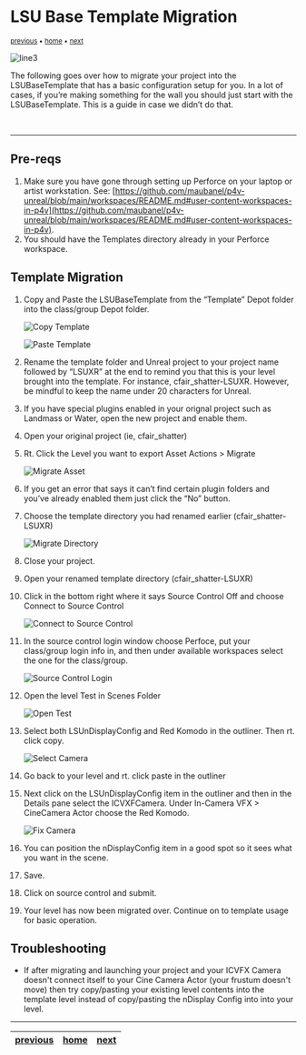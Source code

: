 # LSU Base Template Migration

<sub>[previous](/README.md) • [home](/README.md) • [next](/README.md)</sub>

![line3](../images/line3.png)

The following goes over how to migrate your project into the LSUBaseTemplate that has a basic configuration setup for you. In a lot of cases, if you’re making something for the wall you should just start with the LSUBaseTemplate. This is a guide in case we didn’t do that.

<br>

---

## Pre-reqs

1. Make sure you have gone through setting up Perforce on your laptop or artist workstation. See: [https://github.com/maubanel/p4v-unreal/blob/main/workspaces/README.md#user-content-workspaces-in-p4v](https://github.com/maubanel/p4v-unreal/blob/main/workspaces/README.md#user-content-workspaces-in-p4v). 
2. You should have the Templates directory already in your Perforce workspace.

## Template Migration

1. Copy and Paste the LSUBaseTemplate from the “Template” Depot folder into the class/group Depot folder.  

    ![Copy Template](images/copyTemplate.png)

    ![Paste Template](images/pasteTempate.png)
    
2. Rename the template folder and Unreal project to your project name followed by “LSUXR” at the end to remind you that this is your level brought into the template. For instance, cfair_shatter-LSUXR. However, be mindful to keep the name under 20 characters for Unreal.
3. If you have special plugins enabled in your orignal project such as Landmass or Water, open the new project and enable them. 
4. Open your original project (ie, cfair_shatter)
5. Rt. Click the Level you want to export Asset Actions > Migrate 
    
    ![Migrate Asset](images/migrateAsset.png)

6. If you get an error that says it can’t find certain plugin folders and you’ve already enabled them just click the “No” button. 

6. Choose the template directory you had renamed earlier (cfair_shatter-LSUXR) 

    ![Migrate Directory](images/migrateDirectory.png)
    
7. Close your project.
8. Open your renamed template directory (cfair_shatter-LSUXR)
9. Click in the bottom right where it says Source Control Off and choose Connect to Source Control 
    
    ![Connect to Source Control](images/connectToSourceControl.png)
    
10. In the source control login window choose Perfoce, put your class/group login info in, and then under available workspaces select the one for the class/group. 
    
    ![Source Control Login](images/sourceControlLogin.png)
    
11. Open the level Test in Scenes Folder 
    
    ![Open Test](images/openTest.png)
    
12. Select both LSUnDisplayConfig and Red Komodo in the outliner. Then rt. click copy. 
    
    ![Select Camera](images/selectCamera.png)

13. Go back to your level and rt. click paste in the outliner
14. Next click on the LSUnDisplayConfig item in the outliner and then in the Details pane select the ICVXFCamera. Under In-Camera VFX > CineCamera Actor choose the Red Komodo. 
    
    ![Fix Camera](images/fixCamera.png)
    
15. You can position the nDisplayConfig item in a good spot so it sees what you want in the scene.
16. Save.
17. Click on source control and submit. 
18. Your level has now been migrated over. Continue on to template usage for basic operation.

## Troubleshooting

* If after migrating and launching your project and your ICVFX Camera doesn't connect itself to your Cine Camera Actor (your frustum doesn't move) then try copy/pasting your existing level contents into the template level instead of copy/pasting the nDisplay Config into into your level. 

---

| [previous](/README.md)| [home](/README.md) | [next](/README.md)|
|---|---|---|

